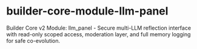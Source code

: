 # builder-core-module-llm-panel
Builder Core v2 Module: llm_panel - Secure multi-LLM reflection interface with read-only scoped access, moderation layer, and full memory logging for safe co-evolution.
